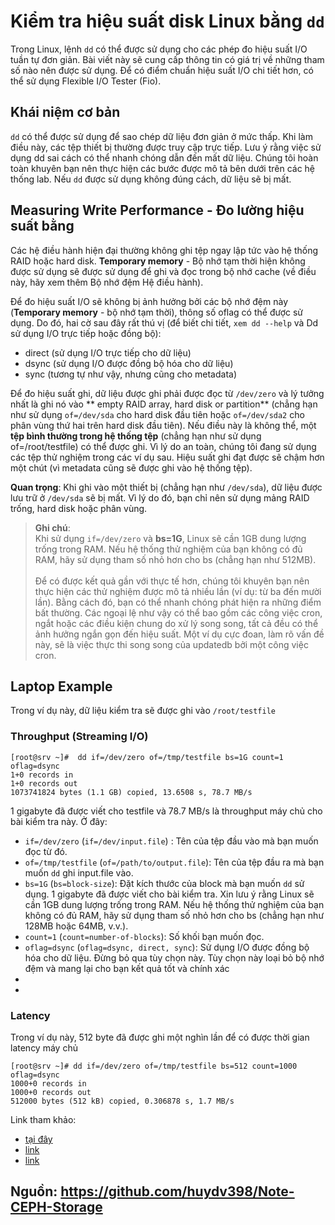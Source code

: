 # Kiểm tra hiệu suất disk Linux bằng `dd`

 
Trong Linux, lệnh `dd` có thể được sử dụng cho các phép đo hiệu suất I/O tuần tự đơn giản. Bài viết này sẽ cung cấp thông tin có giá trị về những tham số nào nên được sử dụng. Để có điểm chuẩn hiệu suất I/O chi tiết hơn, có thể sử dụng  Flexible I/O Tester (Fio).
## Khái niệm cơ bản

`dd` có thể được sử dụng để sao chép dữ liệu đơn giản ở mức thấp. Khi làm điều này, các tệp thiết bị thường được truy cập trực tiếp. Lưu ý rằng việc sử dụng dd sai cách có thể nhanh chóng dẫn đến mất dữ liệu. Chúng tôi hoàn toàn khuyên bạn nên thực hiện các bước được mô tả bên dưới trên các hệ thống lab. Nếu `dd` được sử dụng không đúng cách, dữ liệu sẽ bị mất.

## Measuring Write Performance - Đo lường hiệu suất bằng

Các hệ điều hành hiện đại thường không ghi tệp ngay lập tức vào hệ thống RAID hoặc hard disk. **Temporary memory** - Bộ nhớ tạm thời hiện không được sử dụng sẽ được sử dụng để ghi và đọc trong bộ nhớ cache (về điều này, hãy xem thêm Bộ nhớ đệm Hệ điều hành).

Để đo hiệu suất I/O sẽ không bị ảnh hưởng bởi các bộ nhớ đệm này (**Temporary memory** - bộ nhớ tạm thời), thông số oflag có thể được sử dụng. Do đó, hai cờ sau đây rất thú vị (để biết chi tiết, `xem dd --help` và Dd sử dụng I/O trực tiếp hoặc đồng bộ):

* direct (sử dụng I/O trực tiếp cho dữ liệu)
* dsync (sử dụng I/O được đồng bộ hóa cho dữ liệu)
* sync (tương tự như vậy, nhưng cũng cho metadata)

Để đo hiệu suất ghi, dữ liệu được ghi phải được đọc từ `/dev/zero` và lý tưởng nhất là ghi nó vào ** empty RAID array, hard disk or partition** (chẳng hạn như sử dụng `of=/dev/sda` cho hard disk đầu tiên hoặc `of=/dev/sda2` cho phân vùng thứ hai trên hard disk đầu tiên). Nếu điều này là không thể, một **tệp bình thường trong hệ thống tệp** (chẳng hạn như sử dụng of=/root/testfile) có thể được ghi. Vì lý do an toàn, chúng tôi đang sử dụng các tệp thử nghiệm trong các ví dụ sau. Hiệu suất ghi đạt được sẽ chậm hơn một chút (vì metadata cũng sẽ được ghi vào hệ thống tệp).

**Quan trọng**: Khi ghi vào một thiết bị (chẳng hạn như `/dev/sda`), dữ liệu được lưu trữ ở `/dev/sda` sẽ bị mất. Vì lý do đó, bạn chỉ nên sử dụng mảng RAID trống, hard disk hoặc phân vùng.

>**Ghi chú**:</br>Khi sử dụng `if=/dev/zero` và **bs=1G**, Linux sẽ cần 1GB dung lượng trống trong RAM. Nếu hệ thống thử nghiệm của bạn không có đủ RAM, hãy sử dụng tham số nhỏ hơn cho bs (chẳng hạn như 512MB).</br></br>Để có được kết quả gần với thực tế hơn, chúng tôi khuyên bạn nên thực hiện các thử nghiệm được mô tả nhiều lần (ví dụ: từ ba đến mười lần). Bằng cách đó, bạn có thể nhanh chóng phát hiện ra những điểm bất thường. Các ngoại lệ như vậy có thể bao gồm các công việc cron, ngắt hoặc các điều kiện chung do xử lý song song, tất cả đều có thể ảnh hưởng ngắn gọn đến hiệu suất. Một ví dụ cực đoan, làm rõ vấn đề này, sẽ là việc thực thi song song của updatedb bởi một công việc cron.

## Laptop Example

Trong ví dụ này, dữ liệu kiểm tra sẽ được ghi vào `/root/testfile`

### Throughput (Streaming I/O)

```
[root@srv ~]#  dd if=/dev/zero of=/tmp/testfile bs=1G count=1 oflag=dsync
1+0 records in
1+0 records out
1073741824 bytes (1.1 GB) copied, 13.6508 s, 78.7 MB/s
```
1 gigabyte đã được viết cho testfile và 78.7 MB/s là throughput máy chủ cho bài kiểm tra này. Ở đây:
* `if=/dev/zero` (`if=/dev/input.file`) : Tên của tệp đầu vào mà bạn muốn đọc từ đó.
* `of=/tmp/testfile` (`of=/path/to/output.file`): Tên của tệp đầu ra mà bạn muốn `dd` ghi input.file vào.
* `bs=1G` (`bs=block-size`): Đặt kích thước của block mà bạn muốn `dd` sử dụng. 1 gigabyte đã được viết cho bài kiểm tra. Xin lưu ý rằng Linux sẽ cần 1GB dung lượng trống trong RAM. Nếu hệ thống thử nghiệm của bạn không có đủ RAM, hãy sử dụng tham số nhỏ hơn cho bs (chẳng hạn như 128MB hoặc 64MB, v.v.).
* `count=1` (`count=number-of-blocks`): Số khối bạn muốn đọc.
* `oflag=dsync` (`oflag=dsync, direct, sync`): Sử dụng I/O được đồng bộ hóa cho dữ liệu. Đừng bỏ qua tùy chọn này. Tùy chọn này loại bỏ bộ nhớ đệm và mang lại cho bạn kết quả tốt và chính xác
* 
* 

### Latency 
Trong ví dụ này, 512 byte đã được ghi một nghìn lần để có được thời gian latency máy chủ
```
[root@srv ~]# dd if=/dev/zero of=/tmp/testfile bs=512 count=1000 oflag=dsync
1000+0 records in
1000+0 records out
512000 bytes (512 kB) copied, 0.306878 s, 1.7 MB/s
```


Link tham khảo:
* [tại đây](https://www.thomas-krenn.com/en/wiki/Linux_I/O_Performance_Tests_using_dd)
* [link](https://www.thomas-krenn.com/en/wiki/RAID_Controller_and_Hard_Disk_Cache_Settings#Operating_System_Cache)
* [link](https://www.cyberciti.biz/faq/howto-linux-unix-test-disk-performance-with-dd-command/)

## Nguồn: https://github.com/huydv398/Note-CEPH-Storage

